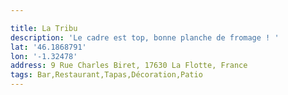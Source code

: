 ```yaml
---

title: La Tribu
description: 'Le cadre est top, bonne planche de fromage ! '
lat: '46.1868791'
lon: '-1.32478'
address: 9 Rue Charles Biret, 17630 La Flotte, France
tags: Bar,Restaurant,Tapas,Décoration,Patio
---
```

